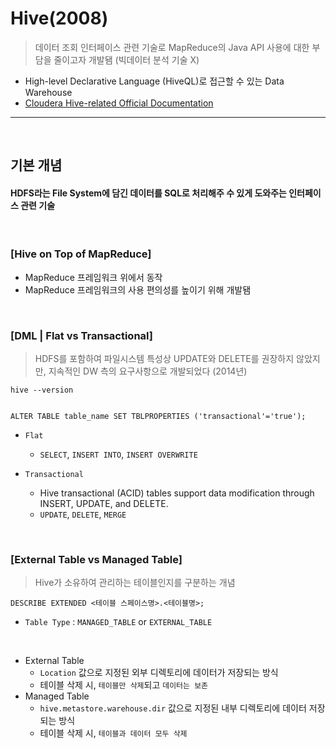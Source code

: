 # Hive(2008)
> 데이터 조회 인터페이스 관련 기술로 MapReduce의 Java API 사용에 대한 부담을 줄이고자 개발됌 (빅데이터 분석 기술 X)
* High-level Declarative Language (HiveQL)로 접근할 수 있는 Data Warehouse
* [Cloudera Hive-related Official Documentation](https://docs.cloudera.com/HDPDocuments/HDP3/HDP-3.1.4/data-operating-system/content/introduction_yarn.html)

<hr>
<br>

## 기본 개념
#### HDFS라는 File System에 담긴 데이터를 SQL로 처리해주 수 있게 도와주는 인터페이스 관련 기술

<br>

### [Hive on Top of MapReduce]
* MapReduce 프레임워크 위에서 동작
* MapReduce 프레임워크의 사용 편의성를 높이기 위해 개발됌 

<br>

### [DML | Flat vs Transactional]
> HDFS를 포함하여 파일시스템 특성상 UPDATE와 DELETE를 권장하지 않았지만, 지속적인 DW 측의 요구사항으로 개발되었다 (2014년)
```
hive --version 
```

```hiveql

ALTER TABLE table_name SET TBLPROPERTIES ('transactional'='true');                

```
* `Flat` 
  * `SELECT`, `INSERT INTO`, `INSERT OVERWRITE`

* `Transactional` 
  * Hive transactional (ACID) tables support data modification through INSERT, UPDATE, and DELETE.
  * `UPDATE`, `DELETE`, `MERGE`

<br>

### [External Table vs Managed Table]
> Hive가 소유하여 관리하는 테이블인지를 구분하는 개념

```hivesql
DESCRIBE EXTENDED <테이블 스페이스명>.<테이블명>;
```
* `Table Type` : `MANAGED_TABLE` or `EXTERNAL_TABLE`

<br>

* External Table
  * `Location` 값으로 지정된 외부 디렉토리에 데이터가 저장되는 방식
  * 테이블 삭제 시, `테이블만 삭제`되고 `데이터는 보존`
* Managed Table
  * `hive.metastore.warehouse.dir` 값으로 지정된 내부 디렉토리에 데이터 저장되는 방식
  * 테이블 삭제 시, `테이블과 데이터 모두 삭제`
